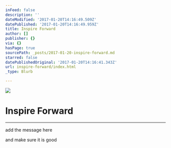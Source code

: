 ```yaml
---
inFeed: false
description: ''
dateModified: '2017-01-20T14:16:49.509Z'
datePublished: '2017-01-20T14:16:49.959Z'
title: Inspire Forward
author: []
publisher: {}
via: {}
hasPage: true
sourcePath: _posts/2017-01-20-inspire-forward.md
starred: false
datePublishedOriginal: '2017-01-20T14:16:41.343Z'
url: inspire-forward/index.html
_type: Blurb

---
```

![](https://the-grid-user-content.s3-us-west-2.amazonaws.com/8fdf21e5-1fad-4bb4-ab32-cc07d1a15863.png)

# Inspire Forward

---

add the message here 

and make sure it is good